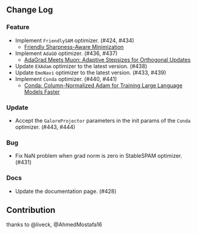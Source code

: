 ## Change Log

### Feature

* Implement `FriendlySAM` optimizer. (#424, #434)
    * [Friendly Sharpness-Aware Minimization](https://openaccess.thecvf.com/content/CVPR2024/papers/Li_Friendly_Sharpness-Aware_Minimization_CVPR_2024_paper.pdf) 
* Implement `AdaGO` optimizer. (#436, #437)
    * [AdaGrad Meets Muon: Adaptive Stepsizes for Orthogonal Updates](https://arxiv.org/abs/2509.02981) 
* Update `EXAdam` optimizer to the latest version. (#438)
* Update `EmoNavi` optimizer to the latest version. (#433, #439)
* Implement `Conda` optimizer. (#440, #441)
    * [Conda: Column-Normalized Adam for Training Large Language Models Faster](https://arxiv.org/abs/2509.24218)

### Update

* Accept the `GaloreProjector` parameters in the init params of the `Conda` optimizer. (#443, #444)

### Bug

* Fix NaN problem when grad norm is zero in StableSPAM optimizer. (#431)

### Docs

* Update the documentation page. (#428)

## Contribution

thanks to @liveck, @AhmedMostafa16
